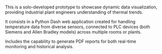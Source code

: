 This is a solo-developed prototype to showcase dynamic data visualization, providing industrial plant engineers understanding of thermal trends.

It consists in a Python Dash web application created for handling temperature data from diverse sensors, connected to PLC devices (both Siemens and Allen Bradley models) across multiple rooms or plants.

Includes the capability to generate PDF reports for both real-time monitoring and historical analysis.